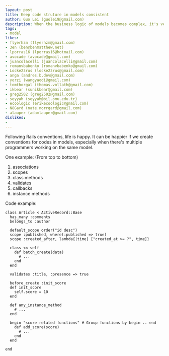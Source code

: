 ```yaml
---
layout: post
title: Keep code struture in models consistent
author: Guo Lei (guolei9@gmail.com)
description: When the business logic of models becomes complex, it's very helpful to keep a consistent code structure that is agreed by team members.  
tags:
- model
likes:
- flyerhzm (flyerhzm@gmail.com)
- 3en (ben@benmatthew.net)
- lporras16 (lporras16@hotmail.com)
- avocade (avocade@gmail.com)
- juancolacelli (juancolacelli@gmail.com)
- romanvbabenko (romanvbabenko@gmail.com)
- Locke23rus (locke23rus@gmail.com)
- anga (andres.b.dev@gmail.com)
- yorzi (wangyaodi@gmail.com)
- tomthorgal (thomas.vollath@gmail.com)
- ikbear (sunikbear@gmail.com)
- greg2502 (greg2502@gmail.com)
- seyyah (seyyah@bil.omu.edu.tr)
- ecoologic (erikecoologic@gmail.com)
- N8Gard (nate.norrgard@gmail.com)
- alauper (adamlauper@gmail.com)
dislikes:
- 
---
```

Following Rails conventions, life is happy. It can be happier if we create conventions for codes in models, especially when there's multiple programmers working on the same model.  

One example:
(From top to bottom)

 1. associations 
 2. scopes
 3. class methods
 4. validates
 5. callbacks
 6. instance methods

Code example:

    class Article < ActiveRecord::Base
      has_many :comments
      belongs_to :author

      default_scope order("id desc")
      scope :published, where(:published => true)
      scope :created_after, lambda{|time| ["created_at >= ?", time]}

      class << self
        def batch_create(data)
          # ...
        end
      end

      validates :title, :presence => true

      before_create :init_score
      def init_score
        self.score = 10
      end

      def any_instance_method
        # ...
      end

      begin "score related functions" # Group functions by begin .. end
        def add_score(score)
          # ...
        end
      end

    end

 



